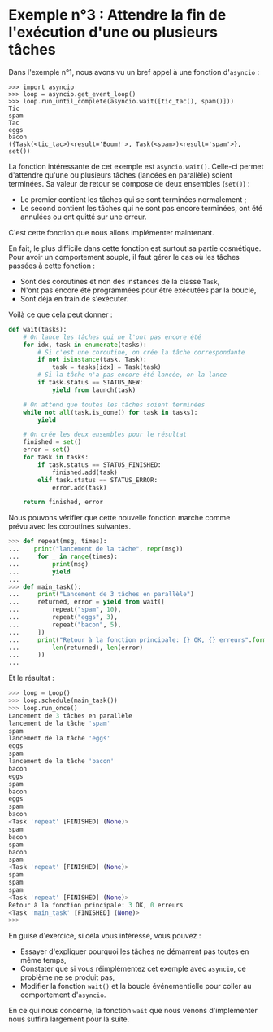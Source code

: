# Exemple n°3 : Attendre la fin de l'exécution d'une ou plusieurs tâches

Dans l'exemple n°1, nous avons vu un bref appel à une fonction d'`asyncio` :

```python3
>>> import asyncio
>>> loop = asyncio.get_event_loop()
>>> loop.run_until_complete(asyncio.wait([tic_tac(), spam()]))
Tic
spam
Tac
eggs
bacon
({Task(<tic_tac>)<result='Boum!'>, Task(<spam>)<result='spam'>}, set())
```

La fonction intéressante de cet exemple est `asyncio.wait()`. Celle-ci permet
d'attendre qu'une ou plusieurs tâches (lancées en parallèle) soient terminées.
Sa valeur de retour se compose de deux ensembles (`set()`) :

* Le premier contient les tâches qui se sont terminées normalement ;
* Le second contient les tâches qui ne sont pas encore terminées, 
  ont été annulées ou ont quitté sur une erreur.

C'est cette fonction que nous allons implémenter maintenant.

En fait, le plus difficile dans cette fonction est surtout sa partie
cosmétique. Pour avoir un comportement souple, il faut gérer le cas où les
tâches passées à cette fonction :

* Sont des coroutines et non des instances de la classe `Task`,
* N'ont pas encore été programmées pour être exécutées par la boucle,
* Sont déjà en train de s'exécuter.

Voilà ce que cela peut donner :

```python
def wait(tasks):
    # On lance les tâches qui ne l'ont pas encore été
    for idx, task in enumerate(tasks):
        # Si c'est une coroutine, on crée la tâche correspondante
        if not isinstance(task, Task):
            task = tasks[idx] = Task(task)
        # Si la tâche n'a pas encore été lancée, on la lance
        if task.status == STATUS_NEW:
            yield from launch(task)

    # On attend que toutes les tâches soient terminées
    while not all(task.is_done() for task in tasks):
        yield

    # On crée les deux ensembles pour le résultat
    finished = set()
    error = set()
    for task in tasks:
        if task.status == STATUS_FINISHED:
            finished.add(task)
        elif task.status == STATUS_ERROR:
            error.add(task)

    return finished, error
```

Nous pouvons vérifier que cette nouvelle fonction marche comme prévu avec les
coroutines suivantes.

```python
>>> def repeat(msg, times):
...    print("lancement de la tâche", repr(msg))
...     for _ in range(times):
...         print(msg)
...         yield
...
>>> def main_task():
...     print("Lancement de 3 tâches en parallèle")
...     returned, error = yield from wait([
...         repeat("spam", 10),
...         repeat("eggs", 3),
...         repeat("bacon", 5),
...     ])
...     print("Retour à la fonction principale: {} OK, {} erreurs".format(
...         len(returned), len(error)
...     ))
...
```

Et le résultat :

```python
>>> loop = Loop()
>>> loop.schedule(main_task())
>>> loop.run_once()
Lancement de 3 tâches en parallèle
lancement de la tâche 'spam'
spam
lancement de la tâche 'eggs'
eggs
spam
lancement de la tâche 'bacon'
bacon
eggs
spam
bacon
eggs
spam
bacon
<Task 'repeat' [FINISHED] (None)>
spam
bacon
spam
bacon
spam
<Task 'repeat' [FINISHED] (None)>
spam
spam
spam
<Task 'repeat' [FINISHED] (None)>
Retour à la fonction principale: 3 OK, 0 erreurs
<Task 'main_task' [FINISHED] (None)>
>>>
```

En guise d'exercice, si cela vous intéresse, vous pouvez :

* Essayer d'expliquer pourquoi les tâches ne démarrent pas toutes en même temps,
* Constater que si vous réimplémentez cet exemple avec `asyncio`, ce problème
  ne se produit pas,
* Modifier la fonction `wait()` et la boucle événementielle pour coller au
  comportement d'`asyncio`.

En ce qui nous concerne, la fonction `wait` que nous venons d'implémenter
nous suffira largement pour la suite.
